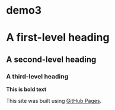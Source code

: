 # demo3

# A first-level heading
## A second-level heading
### A third-level heading


**This is bold text**

This site was built using [GitHub Pages](https://pages.github.com/).
